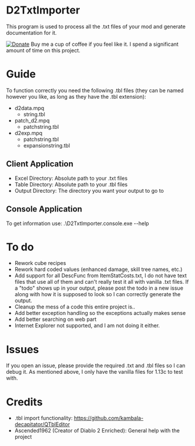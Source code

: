 # D2TxtImporter
This program is used to process all the .txt files of your mod and generate documentation for it.

[![Donate](https://img.shields.io/badge/Donate-PayPal-green.svg)](https://www.paypal.com/cgi-bin/webscr?cmd=_s-xclick&hosted_button_id=HW6L5XFFAFZ5J&source=url) Buy me a cup of coffee if you feel like it. I spend a significant amount of time on this project.

# Guide
To function correctly you need the following .tbl files (they can be named however you like, as long as they have the .tbl extension):
- d2data.mpq
  - string.tbl
- patch_d2.mpq
  - patchstring.tbl
- d2exp.mpq
  - patchstring.tbl
  - expansionstring.tbl
  
## Client Application
- Excel Directory: Absolute path to your .txt files
- Table Directory: Absolute path to your .tbl files
- Output Directory: The directory you want your output to go to

## Console Application
To get information use:
.\D2TxtImporter.console.exe --help

# To do
- Rework cube recipes
- Rework hard coded values (enhanced damage, skill tree names, etc.)
- Add support for all DescFunc from ItemStatCosts.txt, I do not have text files that use all of them and can't really test it all with vanilla .txt files. If a "todo" shows up in your output, please post the todo in a new issue along with how it is supposed to look so I can correctly generate the output.
- Cleanup the mess of a code this entire project is..
- Add better exception handling so the exceptions actually makes sense
- Add better searching on web part
- Internet Explorer not supported, and I am not doing it either.

# Issues
If you open an issue, please provide the required .txt and .tbl files so I can debug it. As mentioned above, I only have the vanilla files for 1.13c to test with.

# Credits
- .tbl import functionality: https://github.com/kambala-decapitator/QTblEditor
- Ascended1962 (Creator of Diablo 2 Enriched): General help with the project
